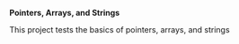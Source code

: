<h><strong>Pointers, Arrays, and Strings</strong></h>
<p>This project tests the basics of pointers, arrays, and strings</p>
